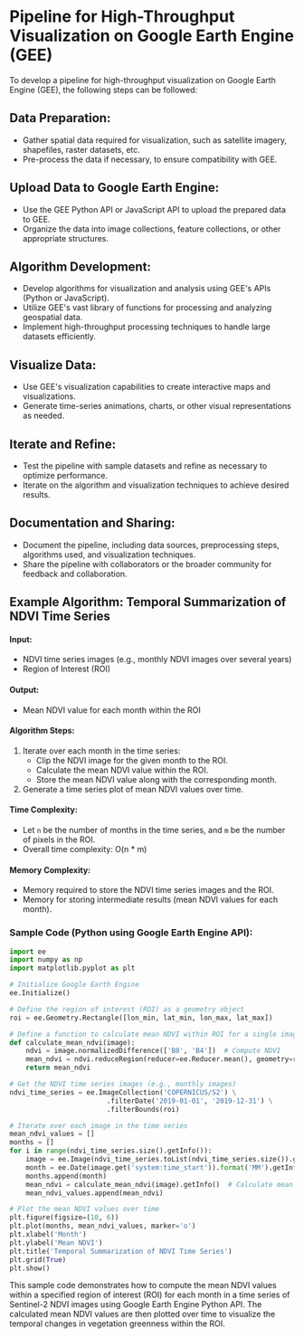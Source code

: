 # Pipeline for High-Throughput Visualization on Google Earth Engine (GEE)

To develop a pipeline for high-throughput visualization on Google Earth Engine (GEE), the following steps can be followed:

## Data Preparation:

- Gather spatial data required for visualization, such as satellite imagery, shapefiles, raster datasets, etc.
- Pre-process the data if necessary, to ensure compatibility with GEE.

## Upload Data to Google Earth Engine:

- Use the GEE Python API or JavaScript API to upload the prepared data to GEE.
- Organize the data into image collections, feature collections, or other appropriate structures.

## Algorithm Development:

- Develop algorithms for visualization and analysis using GEE's APIs (Python or JavaScript).
- Utilize GEE's vast library of functions for processing and analyzing geospatial data.
- Implement high-throughput processing techniques to handle large datasets efficiently.

## Visualize Data:

- Use GEE's visualization capabilities to create interactive maps and visualizations.
- Generate time-series animations, charts, or other visual representations as needed.

## Iterate and Refine:

- Test the pipeline with sample datasets and refine as necessary to optimize performance.
- Iterate on the algorithm and visualization techniques to achieve desired results.

## Documentation and Sharing:

- Document the pipeline, including data sources, preprocessing steps, algorithms used, and visualization techniques.
- Share the pipeline with collaborators or the broader community for feedback and collaboration.

## Example Algorithm: Temporal Summarization of NDVI Time Series

#### Input:
- NDVI time series images (e.g., monthly NDVI images over several years)
- Region of Interest (ROI)

#### Output:
- Mean NDVI value for each month within the ROI

#### Algorithm Steps:

1. Iterate over each month in the time series:
   - Clip the NDVI image for the given month to the ROI.
   - Calculate the mean NDVI value within the ROI.
   - Store the mean NDVI value along with the corresponding month.
2. Generate a time series plot of mean NDVI values over time.

#### Time Complexity:

- Let `n` be the number of months in the time series, and `m` be the number of pixels in the ROI.
- Overall time complexity: O(n * m)

#### Memory Complexity:

- Memory required to store the NDVI time series images and the ROI.
- Memory for storing intermediate results (mean NDVI values for each month).

### Sample Code (Python using Google Earth Engine API):

```python
import ee
import numpy as np
import matplotlib.pyplot as plt

# Initialize Google Earth Engine
ee.Initialize()

# Define the region of interest (ROI) as a geometry object
roi = ee.Geometry.Rectangle([lon_min, lat_min, lon_max, lat_max])

# Define a function to calculate mean NDVI within ROI for a single image
def calculate_mean_ndvi(image):
    ndvi = image.normalizedDifference(['B8', 'B4'])  # Compute NDVI
    mean_ndvi = ndvi.reduceRegion(reducer=ee.Reducer.mean(), geometry=roi, scale=10).get('nd')
    return mean_ndvi

# Get the NDVI time series images (e.g., monthly images)
ndvi_time_series = ee.ImageCollection('COPERNICUS/S2') \
                        .filterDate('2019-01-01', '2019-12-31') \
                        .filterBounds(roi)

# Iterate over each image in the time series
mean_ndvi_values = []
months = []
for i in range(ndvi_time_series.size().getInfo()):
    image = ee.Image(ndvi_time_series.toList(ndvi_time_series.size()).get(i))
    month = ee.Date(image.get('system:time_start')).format('MM').getInfo()  # Extract month
    months.append(month)
    mean_ndvi = calculate_mean_ndvi(image).getInfo()  # Calculate mean NDVI
    mean_ndvi_values.append(mean_ndvi)

# Plot the mean NDVI values over time
plt.figure(figsize=(10, 6))
plt.plot(months, mean_ndvi_values, marker='o')
plt.xlabel('Month')
plt.ylabel('Mean NDVI')
plt.title('Temporal Summarization of NDVI Time Series')
plt.grid(True)
plt.show()
```

This sample code demonstrates how to compute the mean NDVI values within a specified region of interest (ROI) for each month in a time series of Sentinel-2 NDVI images using Google Earth Engine Python API. The calculated mean NDVI values are then plotted over time to visualize the temporal changes in vegetation greenness within the ROI.
